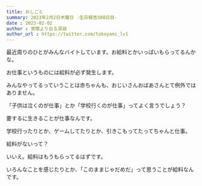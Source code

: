 ```yaml
---
title: おしごと
summary: 2023年2月2日木曜日 -生存報告508日目-
date : 2023-02-02
author : 常闇より出る深淵
author_url : https://twitter.com/tokoyami_lv1
---
```


最近周りのひとがみんなバイトしています。お給料とかいっぱいもらってるんかな。

お仕事というものには給料が必ず発生します。

みんなやってるっていうことは赤ちゃんも、おじいさんおばあさんとて例外ではありません。

「子供は泣くのが仕事」とか「学校行くのが仕事」ってよく言うでしょう？

要するに生きることが仕事なんです。

学校行ったりとか、ゲームしてたりとか、引きこもってたってちゃんと仕事。

給料がないって？

いいえ。給料はもうもらってるはずです。

いろんなことを感じたりとか、「このままじゃだめだ」って思うことが給料なんです。

